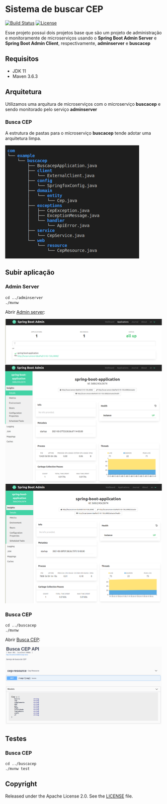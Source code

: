 

# Sistema de buscar CEP

[![Build Status](https://travis-ci.org/codecentric/springboot-sample-app.svg?branch=master)](https://travis-ci.org/codecentric/springboot-sample-app)
[![License](http://img.shields.io/:license-apache-blue.svg)](http://www.apache.org/licenses/LICENSE-2.0.html)


Esse projeto possui  dois projetos base que são um projeto de administração e monitoramente de microserviços usando o **Spring Boot Admin Server** e **Spring Boot Admin Client**, respectivamente, **adminserver**  e  **buscacep**
## Requisitos

* JDK 11
* Maven 3.6.3


## Arquitetura 

Utilizamos uma arquitura de microserviços com o microserviço **buscacep** e sendo monitorado pelo serviço **adminserver**

### Busca CEP 

A estrutura de pastas para o microserviço **buscacep** tende adotar uma arquitetura limpa.

![Estrutura de pastas](./imagens/src-buscacep.png "Estrutura de pastas")


## Subir aplicação


### Admin Server
```shell
cd ../adminserver
./mvnw
```
Abrir [Admin server](http://localhost:8081/):

![Admin Server](./imagens/admin-1.png "Admin Server")
![Admin Server](./imagens/admin-2.png "Admin Server")
![Admin Server](./imagens/admin-3.png "Admin Server")

### Busca CEP
```shell
cd ../buscacep
./mvnw
```
Abrir [Busca CEP](http://localhost:8080/swagger-ui/):

![Busca CEP](./imagens/swagger.png "Busca CEP")


## Testes

### Busca CEP 
```shell
cd ../buscacep
./mvnw test
```


## Copyright

Released under the Apache License 2.0. See the [LICENSE](https://github.com/LucasPLopes/busca-cep/blob/master/LICENSE) file.